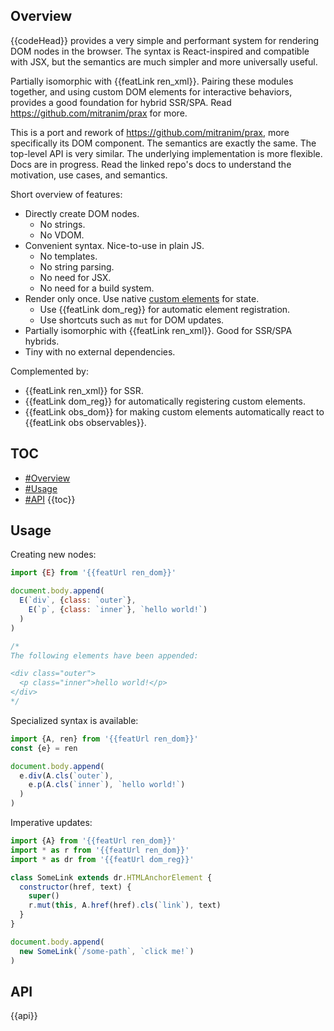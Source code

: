 ## Overview

{{codeHead}} provides a very simple and performant system for rendering DOM nodes in the browser. The syntax is React-inspired and compatible with JSX, but the semantics are much simpler and more universally useful.

Partially isomorphic with {{featLink ren_xml}}. Pairing these modules together, and using custom DOM elements for interactive behaviors, provides a good foundation for hybrid SSR/SPA. Read https://github.com/mitranim/prax for more.

This is a port and rework of https://github.com/mitranim/prax, more specifically its DOM component. The semantics are exactly the same. The top-level API is very similar. The underlying implementation is more flexible. Docs are in progress. Read the linked repo's docs to understand the motivation, use cases, and semantics.

Short overview of features:

  * Directly create DOM nodes.
    * No strings.
    * No VDOM.
  * Convenient syntax. Nice-to-use in plain JS.
    * No templates.
    * No string parsing.
    * No need for JSX.
    * No need for a build system.
  * Render only once. Use native [custom elements](https://developer.mozilla.org/en-US/docs/Web/Web_Components/Using_custom_elements) for state.
    * Use {{featLink dom_reg}} for automatic element registration.
    * Use shortcuts such as `mut` for DOM updates.
  * Partially isomorphic with {{featLink ren_xml}}. Good for SSR/SPA hybrids.
  * Tiny with no external dependencies.

Complemented by:

  * {{featLink ren_xml}} for SSR.
  * {{featLink dom_reg}} for automatically registering custom elements.
  * {{featLink obs_dom}} for making custom elements automatically react to {{featLink obs observables}}.

## TOC

* [#Overview](#overview)
* [#Usage](#usage)
* [#API](#api)
{{toc}}

## Usage

Creating new nodes:

```js
import {E} from '{{featUrl ren_dom}}'

document.body.append(
  E(`div`, {class: `outer`},
    E(`p`, {class: `inner`}, `hello world!`)
  )
)

/*
The following elements have been appended:

<div class="outer">
  <p class="inner">hello world!</p>
</div>
*/
```

Specialized syntax is available:

```js
import {A, ren} from '{{featUrl ren_dom}}'
const {e} = ren

document.body.append(
  e.div(A.cls(`outer`),
    e.p(A.cls(`inner`), `hello world!`)
  )
)
```

Imperative updates:

```js
import {A} from '{{featUrl ren_dom}}'
import * as r from '{{featUrl ren_dom}}'
import * as dr from '{{featUrl dom_reg}}'

class SomeLink extends dr.HTMLAnchorElement {
  constructor(href, text) {
    super()
    r.mut(this, A.href(href).cls(`link`), text)
  }
}

document.body.append(
  new SomeLink(`/some-path`, `click me!`)
)
```

## API

{{api}}
